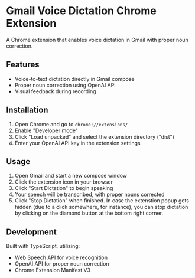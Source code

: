 # Gmail Voice Dictation Chrome Extension

A Chrome extension that enables voice dictation in Gmail with proper noun correction.

## Features

- Voice-to-text dictation directly in Gmail compose
- Proper noun correction using OpenAI API
- Visual feedback during recording

## Installation

1. Open Chrome and go to `chrome://extensions/`
2. Enable "Developer mode"
3. Click "Load unpacked" and select the extension directory ("dist")
4. Enter your OpenAI API key in the extension settings

## Usage

1. Open Gmail and start a new compose window
2. Click the extension icon in your browser
3. Click "Start Dictation" to begin speaking
4. Your speech will be transcribed, with proper nouns corrected
5. Click "Stop Dictation" when finished. In case the extenstion popup gets hidden (due to a click somewhere, for instance), you can stop dictation by clicking on the diamond button at the bottom right corner.

## Development

Built with TypeScript, utilizing:

- Web Speech API for voice recognition
- OpenAI API for proper noun correction
- Chrome Extension Manifest V3
